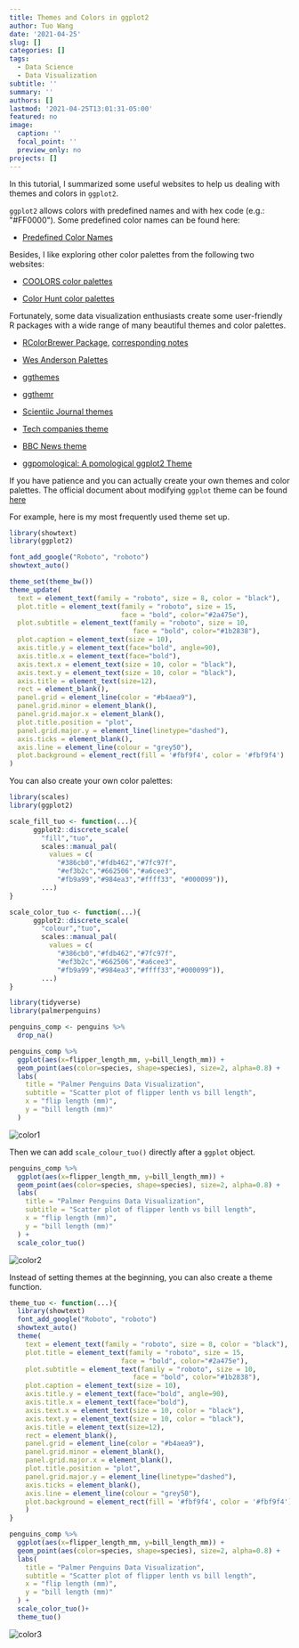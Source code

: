 ```yaml
---
title: Themes and Colors in ggplot2
author: Tuo Wang
date: '2021-04-25'
slug: []
categories: []
tags:
  - Data Science
  - Data Visualization
subtitle: ''
summary: ''
authors: []
lastmod: '2021-04-25T13:01:31-05:00'
featured: no
image:
  caption: ''
  focal_point: ''
  preview_only: no
projects: []
---
```


In this tutorial, I summarized some useful websites to help us dealing with themes and colors in `ggplot2`.  

`ggplot2` allows colors with predefined names and with hex code (e.g.: "#FF0000"). Some predefined color names can be found here:

- [Predefined Color Names](http://sape.inf.usi.ch/quick-reference/ggplot2/colour)

Besides, I like exploring other color palettes from the following two websites:

- [COOLORS color palettes](https://coolors.co/palettes/trending)

- [Color Hunt color palettes](https://colorhunt.co/palettes/popular)

Fortunately, some data visualization enthusiasts create some user-friendly R packages with a wide range of many beautiful themes and color palettes. 

- [RColorBrewer Package](https://cran.r-project.org/web/packages/RColorBrewer/index.html), [corresponding notes](https://earlglynn.github.io/RNotes/package/RColorBrewer/index.html)

- [Wes Anderson Palettes](https://github.com/karthik/wesanderson)

- [ggthemes](https://jrnold.github.io/ggthemes/)

- [ggthemr](https://github.com/Mikata-Project/ggthemr)

- [Scientiic Journal themes](https://cran.r-project.org/web/packages/ggsci/vignettes/ggsci.html)

- [Tech companies theme](https://github.com/ricardo-bion/ggtech)

- [BBC News theme](https://github.com/bbc/bbplot/)

- [ggpomological: A pomological ggplot2 Theme](https://www.garrickadenbuie.com/project/ggpomological/)

If you have patience and you can actually create your own themes and color palettes. The official document about modifying `ggplot` theme can be found [here](https://ggplot2.tidyverse.org/reference/theme.html)

For example, here is my most frequently used theme set up.


```r
library(showtext)
library(ggplot2)

font_add_google("Roboto", "roboto")
showtext_auto()

theme_set(theme_bw())
theme_update(
  text = element_text(family = "roboto", size = 8, color = "black"),
  plot.title = element_text(family = "roboto", size = 15,
                            face = "bold", color="#2a475e"),
  plot.subtitle = element_text(family = "roboto", size = 10,
                               face = "bold", color="#1b2838"),
  plot.caption = element_text(size = 10),
  axis.title.y = element_text(face="bold", angle=90),
  axis.title.x = element_text(face="bold"),
  axis.text.x = element_text(size = 10, color = "black"),
  axis.text.y = element_text(size = 10, color = "black"),
  axis.title = element_text(size=12),
  rect = element_blank(),
  panel.grid = element_line(color = "#b4aea9"),
  panel.grid.minor = element_blank(),
  panel.grid.major.x = element_blank(),
  plot.title.position = "plot",
  panel.grid.major.y = element_line(linetype="dashed"),
  axis.ticks = element_blank(),
  axis.line = element_line(colour = "grey50"),
  plot.background = element_rect(fill = '#fbf9f4', color = '#fbf9f4')
)
```

You can also create your own color palettes:


```r
library(scales)
library(ggplot2)

scale_fill_tuo <- function(...){
      ggplot2::discrete_scale(
        "fill","tuo", 
        scales::manual_pal(
          values = c(
            "#386cb0","#fdb462","#7fc97f",
            "#ef3b2c","#662506","#a6cee3",
            "#fb9a99","#984ea3","#ffff33", "#000099")),
        ...)
}

scale_color_tuo <- function(...){
      ggplot2::discrete_scale(
        "colour","tuo", 
        scales::manual_pal(
          values = c(
            "#386cb0","#fdb462","#7fc97f",
            "#ef3b2c","#662506","#a6cee3",
            "#fb9a99","#984ea3","#ffff33","#000099")),
        ...)
}
```


```r
library(tidyverse)
library(palmerpenguins)

penguins_comp <- penguins %>%
  drop_na() 

penguins_comp %>% 
  ggplot(aes(x=flipper_length_mm, y=bill_length_mm)) +
  geom_point(aes(color=species, shape=species), size=2, alpha=0.8) +
  labs(
    title = "Palmer Penguins Data Visualization",
    subtitle = "Scatter plot of flipper lenth vs bill length",
    x = "flip length (mm)",
    y = "bill length (mm)"
  )
```

![color1](1.png)

Then we can add `scale_colour_tuo()` directly after a `ggplot` object.


```r
penguins_comp %>% 
  ggplot(aes(x=flipper_length_mm, y=bill_length_mm)) +
  geom_point(aes(color=species, shape=species), size=2, alpha=0.8) +
  labs(
    title = "Palmer Penguins Data Visualization",
    subtitle = "Scatter plot of flipper lenth vs bill length",
    x = "flip length (mm)",
    y = "bill length (mm)"
  ) +
  scale_color_tuo()
```

![color2](2.png)

Instead of setting themes at the beginning, you can also create a theme function.


```r
theme_tuo <- function(...){
  library(showtext)
  font_add_google("Roboto", "roboto")
  showtext_auto()
  theme(
    text = element_text(family = "roboto", size = 8, color = "black"),
    plot.title = element_text(family = "roboto", size = 15,
                            face = "bold", color="#2a475e"),
    plot.subtitle = element_text(family = "roboto", size = 10,
                               face = "bold", color="#1b2838"),
    plot.caption = element_text(size = 10),
    axis.title.y = element_text(face="bold", angle=90),
    axis.title.x = element_text(face="bold"),
    axis.text.x = element_text(size = 10, color = "black"),
    axis.text.y = element_text(size = 10, color = "black"),
    axis.title = element_text(size=12),
    rect = element_blank(),
    panel.grid = element_line(color = "#b4aea9"),
    panel.grid.minor = element_blank(),
    panel.grid.major.x = element_blank(),
    plot.title.position = "plot",
    panel.grid.major.y = element_line(linetype="dashed"),
    axis.ticks = element_blank(),
    axis.line = element_line(colour = "grey50"),
    plot.background = element_rect(fill = '#fbf9f4', color = '#fbf9f4')
    )
}
```


```r
penguins_comp %>% 
  ggplot(aes(x=flipper_length_mm, y=bill_length_mm)) +
  geom_point(aes(color=species, shape=species), size=2, alpha=0.8) +
  labs(
    title = "Palmer Penguins Data Visualization",
    subtitle = "Scatter plot of flipper lenth vs bill length",
    x = "flip length (mm)",
    y = "bill length (mm)"
  ) +
  scale_color_tuo()+
  theme_tuo()
```

![color3](3.png)


